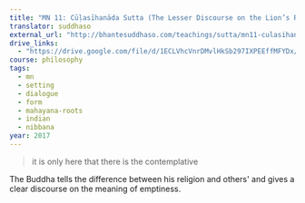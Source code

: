 ```yaml
---
title: "MN 11: Cūḷasīhanāda Sutta (The Lesser Discourse on the Lion’s Roar)"
translator: suddhaso
external_url: "http://bhantesuddhaso.com/teachings/sutta/mn11-culasihanada-sutta/"
drive_links:
  - "https://drive.google.com/file/d/1ECLVhcVnrDMvlHkSb297IXPEEffMFYDx/view?usp=drivesdk"
course: philosophy
tags:
  - mn
  - setting
  - dialogue
  - form
  - mahayana-roots
  - indian
  - nibbana
year: 2017
---
```


> it is only here that there is the contemplative

The Buddha tells the difference between his religion and others' and gives a clear discourse on the meaning of emptiness.
